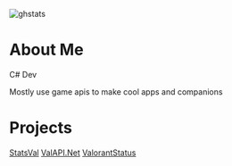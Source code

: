 ![ghstats](https://github-readme-stats.vercel.app/api?username=brianbaldner&theme=dark&show_icons=true)

# About Me
C# Dev

Mostly use game apis to make cool apps and companions

# Projects
[StatsVal](https://www.statsval.com/)
[ValAPI.Net](https://github.com/brianbaldner/ValAPI.Net)
[ValorantStatus](https://github.com/brianbaldner/ValorantStatus)

